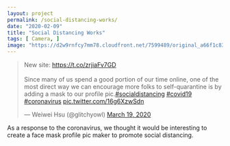 ```yaml
---
layout: project
permalink: /social-distancing-works/
date: "2020-02-09"
title: "Social Distancing Works"
tags: [ Camera, ]
image: "https://d2w9rnfcy7mm78.cloudfront.net/7599489/original_a66f1c83ae599bfc962d3e0a207056c8.png?1591697858?bc=0"
---
```


<div class=" center">
<blockquote class="twitter-tweet"><p lang="en" dir="ltr">New site: <a href="https://t.co/zrjiaFv7GD">https://t.co/zrjiaFv7GD</a><br><br>Since many of us spend a good portion of our time online, one of the most direct way we can encourage more folks to self-quarantine is by adding a mask to our profile pic.<a href="https://twitter.com/hashtag/socialdistancing?src=hash&amp;ref_src=twsrc%5Etfw">#socialdistancing</a> <a href="https://twitter.com/hashtag/covid19?src=hash&amp;ref_src=twsrc%5Etfw">#covid19</a> <a href="https://twitter.com/hashtag/coronavirus?src=hash&amp;ref_src=twsrc%5Etfw">#coronavirus</a> <a href="https://t.co/16g6XzwSdn">pic.twitter.com/16g6XzwSdn</a></p>&mdash; Weiwei Hsu (@glitchyowl) <a href="https://twitter.com/glitchyowl/status/1240431456507162624?ref_src=twsrc%5Etfw">March 19, 2020</a></blockquote> <script async src="https://platform.twitter.com/widgets.js" charset="utf-8"></script>
</div>

As a response to the coronavirus, we thought it would be interesting to create a face mask profile pic maker to promote social distancing.
